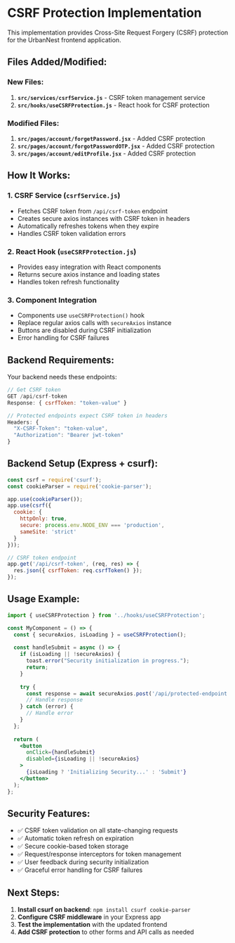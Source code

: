 # CSRF Protection Implementation

This implementation provides Cross-Site Request Forgery (CSRF) protection for the UrbanNest frontend application.

## Files Added/Modified:

### New Files:
1. **`src/services/csrfService.js`** - CSRF token management service
2. **`src/hooks/useCSRFProtection.js`** - React hook for CSRF protection

### Modified Files:
1. **`src/pages/account/forgetPassword.jsx`** - Added CSRF protection
2. **`src/pages/account/forgotPasswordOTP.jsx`** - Added CSRF protection  
3. **`src/pages/account/editProfile.jsx`** - Added CSRF protection

## How It Works:

### 1. CSRF Service (`csrfService.js`)
- Fetches CSRF token from `/api/csrf-token` endpoint
- Creates secure axios instances with CSRF token in headers
- Automatically refreshes tokens when they expire
- Handles CSRF token validation errors

### 2. React Hook (`useCSRFProtection.js`)
- Provides easy integration with React components
- Returns secure axios instance and loading states
- Handles token refresh functionality

### 3. Component Integration
- Components use `useCSRFProtection()` hook
- Replace regular axios calls with `secureAxios` instance
- Buttons are disabled during CSRF initialization
- Error handling for CSRF failures

## Backend Requirements:

Your backend needs these endpoints:

```javascript
// Get CSRF token
GET /api/csrf-token
Response: { csrfToken: "token-value" }

// Protected endpoints expect CSRF token in headers
Headers: {
  "X-CSRF-Token": "token-value",
  "Authorization": "Bearer jwt-token"
}
```

## Backend Setup (Express + csurf):

```javascript
const csrf = require('csurf');
const cookieParser = require('cookie-parser');

app.use(cookieParser());
app.use(csrf({ 
  cookie: {
    httpOnly: true,
    secure: process.env.NODE_ENV === 'production',
    sameSite: 'strict'
  }
}));

// CSRF token endpoint
app.get('/api/csrf-token', (req, res) => {
  res.json({ csrfToken: req.csrfToken() });
});
```

## Usage Example:

```jsx
import { useCSRFProtection } from '../hooks/useCSRFProtection';

const MyComponent = () => {
  const { secureAxios, isLoading } = useCSRFProtection();
  
  const handleSubmit = async () => {
    if (isLoading || !secureAxios) {
      toast.error("Security initialization in progress.");
      return;
    }
    
    try {
      const response = await secureAxios.post('/api/protected-endpoint', data);
      // Handle response
    } catch (error) {
      // Handle error
    }
  };
  
  return (
    <button 
      onClick={handleSubmit}
      disabled={isLoading || !secureAxios}
    >
      {isLoading ? 'Initializing Security...' : 'Submit'}
    </button>
  );
};
```

## Security Features:

- ✅ CSRF token validation on all state-changing requests
- ✅ Automatic token refresh on expiration
- ✅ Secure cookie-based token storage
- ✅ Request/response interceptors for token management
- ✅ User feedback during security initialization
- ✅ Graceful error handling for CSRF failures

## Next Steps:

1. **Install csurf on backend**: `npm install csurf cookie-parser`
2. **Configure CSRF middleware** in your Express app
3. **Test the implementation** with the updated frontend
4. **Add CSRF protection** to other forms and API calls as needed
